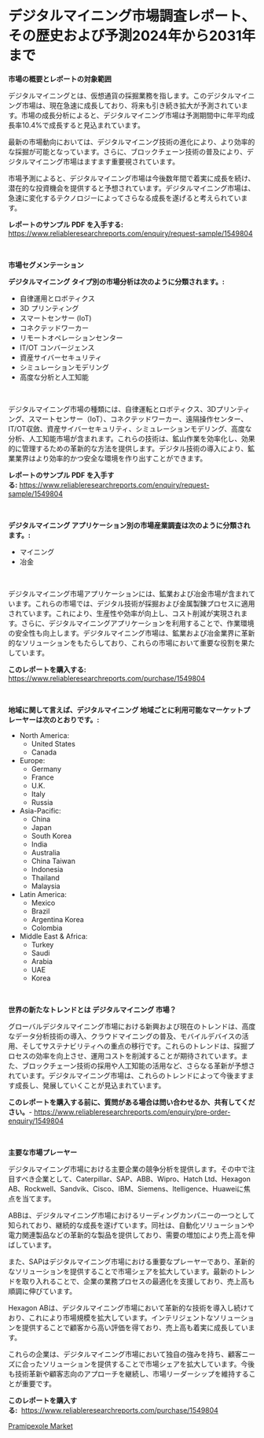 <p><h1>デジタルマイニング市場調査レポート、その歴史および予測2024年から2031年まで</h1></p><p><strong>市場の概要とレポートの対象範囲</strong></p>
<p><p>デジタルマイニングとは、仮想通貨の採掘業務を指します。このデジタルマイニング市場は、現在急速に成長しており、将来も引き続き拡大が予測されています。市場の成長分析によると、デジタルマイニング市場は予測期間中に年平均成長率10.4%で成長すると見込まれています。</p><p>最新の市場動向においては、デジタルマイニング技術の進化により、より効率的な採掘が可能となっています。さらに、ブロックチェーン技術の普及により、デジタルマイニング市場はますます重要視されています。</p><p>市場予測によると、デジタルマイニング市場は今後数年間で着実に成長を続け、潜在的な投資機会を提供すると予想されています。デジタルマイニング市場は、急速に変化するテクノロジーによってさらなる成長を遂げると考えられています。</p></p>
<p><strong>レポートのサンプル PDF を入手する:</strong> <a href="https://www.reliableresearchreports.com/enquiry/request-sample/1549804">https://www.reliableresearchreports.com/enquiry/request-sample/1549804</a></p>
<p>&nbsp;</p>
<p><strong>市場セグメンテーション</strong></p>
<p><strong>デジタルマイニング タイプ別の市場分析は次のように分類されます。:</strong></p>
<p><ul><li>自律運用とロボティクス</li><li>3D プリンティング</li><li>スマートセンサー (IoT)</li><li>コネクテッドワーカー</li><li>リモートオペレーションセンター</li><li>IT/OT コンバージェンス</li><li>資産サイバーセキュリティ</li><li>シミュレーションモデリング</li><li>高度な分析と人工知能</li></ul></p>
<p>&nbsp;</p>
<p><p>デジタルマイニング市場の種類には、自律運転とロボティクス、3Dプリンティング、スマートセンサー（IoT）、コネクテッドワーカー、遠隔操作センター、IT/OT収斂、資産サイバーセキュリティ、シミュレーションモデリング、高度な分析、人工知能市場が含まれます。これらの技術は、鉱山作業を効率化し、効果的に管理するための革新的な方法を提供します。デジタル技術の導入により、鉱業業界はより効率的かつ安全な環境を作り出すことができます。</p></p>
<p><strong>レポートのサンプル PDF を入手する:</strong>&nbsp;<a href="https://www.reliableresearchreports.com/enquiry/request-sample/1549804">https://www.reliableresearchreports.com/enquiry/request-sample/1549804</a></p>
<p>&nbsp;</p>
<p><strong> デジタルマイニング アプリケーション別の市場産業調査は次のように分類されます。:</strong></p>
<p><ul><li>マイニング</li><li>冶金</li></ul></p>
<p>&nbsp;</p>
<p><p>デジタルマイニング市場アプリケーションには、鉱業および冶金市場が含まれています。これらの市場では、デジタル技術が採掘および金属製錬プロセスに適用されています。これにより、生産性や効率が向上し、コスト削減が実現されます。さらに、デジタルマイニングアプリケーションを利用することで、作業環境の安全性も向上します。デジタルマイニング市場は、鉱業および冶金業界に革新的なソリューションをもたらしており、これらの市場において重要な役割を果たしています。</p></p>
<p><strong>このレポートを購入する:</strong>&nbsp; <a href="https://www.reliableresearchreports.com/purchase/1549804">https://www.reliableresearchreports.com/purchase/1549804</a></p>
<p>&nbsp;</p>
<p><strong>地域に関して言えば、デジタルマイニング 地域ごとに利用可能なマーケットプレーヤーは次のとおりです。:</strong></p>
<p><ul>
    <li>
        North America:
        <ul>
            <li>United States</li>
            <li>Canada</li>
        </ul>
    </li>
    <li>
        Europe:
        <ul>
            <li>Germany</li>
            <li>France</li>
            <li>U.K.</li>
            <li>Italy</li>
            <li>Russia</li>
        </ul>
    </li>
    <li>
        Asia-Pacific:
        <ul>
            <li>China</li>
            <li>Japan</li>
            <li>South Korea</li>
            <li>India</li>
            <li>Australia</li>
            <li>China Taiwan</li>
            <li>Indonesia</li>
            <li>Thailand</li>
            <li>Malaysia</li>
        </ul>
    </li>
    <li>
        Latin America:
        <ul>
            <li>Mexico</li>
            <li>Brazil</li>
            <li>Argentina Korea</li>
            <li>Colombia</li>
        </ul>
    </li>
    <li>
        Middle East & Africa:
        <ul>
            <li>Turkey</li>
            <li>Saudi</li>
            <li>Arabia</li>
            <li>UAE</li>
            <li>Korea</li>
        </ul>
    </li>
    </ul></p>
<p>&nbsp;</p>
<p><strong>世界の新たなトレンドとは デジタルマイニング 市場？</strong></p>
<p><p>グローバルデジタルマイニング市場における新興および現在のトレンドは、高度なデータ分析技術の導入、クラウドマイニングの普及、モバイルデバイスの活用、そしてサステナビリティへの重点の移行です。これらのトレンドは、採掘プロセスの効率を向上させ、運用コストを削減することが期待されています。また、ブロックチェーン技術の採用や人工知能の活用など、さらなる革新が予想されています。デジタルマイニング市場は、これらのトレンドによって今後ますます成長し、発展していくことが見込まれています。</p></p>
<p><strong>このレポートを購入する前に、質問がある場合は問い合わせるか、共有してください。</strong>- <a href="https://www.reliableresearchreports.com/enquiry/pre-order-enquiry/1549804">https://www.reliableresearchreports.com/enquiry/pre-order-enquiry/1549804</a></p>
<p>&nbsp;</p>
<p><strong>主要な市場プレーヤー</strong></p>
<p><p>デジタルマイニング市場における主要企業の競争分析を提供します。その中で注目すべき企業として、Caterpillar、SAP、ABB、Wipro、Hatch Ltd、Hexagon AB、Rockwell、Sandvik、Cisco、IBM、Siemens、Itelligence、Huaweiに焦点を当てます。</p><p>ABBは、デジタルマイニング市場におけるリーディングカンパニーの一つとして知られており、継続的な成長を遂げています。同社は、自動化ソリューションや電力関連製品などの革新的な製品を提供しており、需要の増加により売上高を伸ばしています。</p><p>また、SAPはデジタルマイニング市場における重要なプレーヤーであり、革新的なソリューションを提供することで市場シェアを拡大しています。最新のトレンドを取り入れることで、企業の業務プロセスの最適化を支援しており、売上高も順調に伸びています。</p><p>Hexagon ABは、デジタルマイニング市場において革新的な技術を導入し続けており、これにより市場規模を拡大しています。インテリジェントなソリューションを提供することで顧客から高い評価を得ており、売上高も着実に成長しています。</p><p>これらの企業は、デジタルマイニング市場において独自の強みを持ち、顧客ニーズに合ったソリューションを提供することで市場シェアを拡大しています。今後も技術革新や顧客志向のアプローチを継続し、市場リーダーシップを維持することが重要です。</p></p>
<p><strong>このレポートを購入する:</strong>&nbsp;&nbsp;<a href="https://www.reliableresearchreports.com/purchase/1549804">https://www.reliableresearchreports.com/purchase/1549804</a></p>
<p><p><a href="https://crocus-run-b5a.notion.site/Global-Pramipexole-Market-by-Types-Applications-and-Major-Players-with-Regional-Growth-Rate-Analy-1770ca9d3b3e48ffb4b0528a21665506">Pramipexole Market</a></p></p>